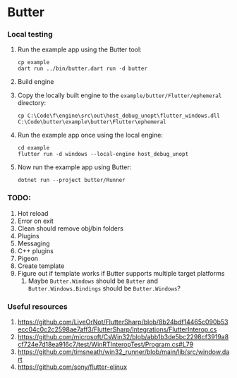 # Butter

### Local testing

1. Run the example app using the Butter tool:

   ```
   cp example
   dart run ../bin/butter.dart run -d butter
   ```


1. Build engine
2. Copy the locally built engine to the `example/butter/Flutter/ephemeral` directory:

   ```
   cp C:\Code\f\engine\src\out\host_debug_unopt\flutter_windows.dll C:\Code\butter\example\butter\Flutter\ephemeral
   ```

3. Run the example app once using the local engine:

   ```
   cd example
   flutter run -d windows --local-engine host_debug_unopt
   ```

4. Now run the example app using Butter:

   ```
   dotnet run --project butter/Runner
   ```

### TODO:

1. Hot reload
1. Error on exit
1. Clean should remove obj/bin folders
1. Plugins
  1. Messaging
  1. C++ plugins
  1. Pigeon
1. Create template
1. Figure out if template works if Butter supports multiple target platforms
   1. Maybe `Butter.Windows` should be `Butter` and `Butter.Windows.Bindings` should be `Butter.Windows`?

### Useful resources

1. https://github.com/LiveOrNot/FlutterSharp/blob/8b24bdf14465c090b53ecc04c0c2c2598ae7aff3/FlutterSharp/Integrations/FlutterInterop.cs
2. https://github.com/microsoft/CsWin32/blob/abb1b3de5bc2298cf3919a8cf724e7d18ea916c7/test/WinRTInteropTest/Program.cs#L79
3. https://github.com/timsneath/win32_runner/blob/main/lib/src/window.dart
4. https://github.com/sony/flutter-elinux